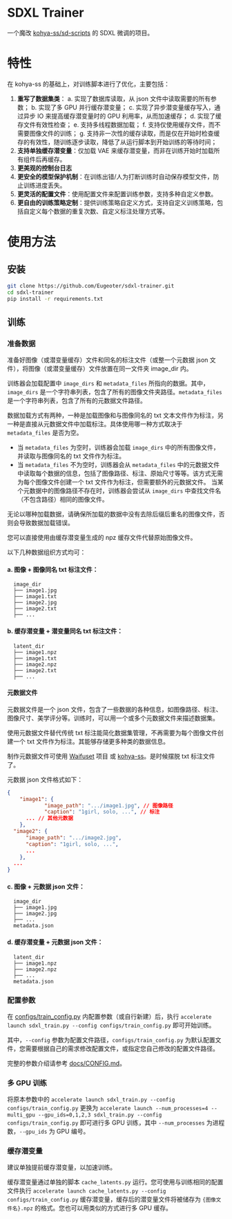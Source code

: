 # SDXL Trainer

一个魔改 [kohya-ss/sd-scripts](https://github.com/kohya-ss/sd-scripts) 的 SDXL 微调的项目。

# 特性

在 kohya-ss 的基础上，对训练脚本进行了优化，主要包括：

1. **重写了数据集类**：
   a. 实现了数据库读取，从 json 文件中读取需要的所有参数；
   b. 实现了多 GPU 并行缓存潜变量；
   c. 实现了异步潜变量缓存写入，通过异步 IO 来提高缓存潜变量时的 GPU 利用率，从而加速缓存；
   d. 实现了缓存文件有效性检查；
   e. 支持多线程数据加载；
   f. 支持仅使用缓存文件，而不需要图像文件的训练；
   g. 支持非一次性的缓存读取，而是仅在开始时检查缓存的有效性，随训练逐步读取，降低了从运行脚本到开始训练的等待时间；
2. **支持单独缓存潜变量**：仅加载 VAE 来缓存潜变量，而非在训练开始时加载所有组件后再缓存。
3. **更美观的控制台日志**
4. **更安全的模型保护机制**：在训练出错/人为打断训练时自动保存模型文件，防止训练进度丢失。
5. **更灵活的配置文件**：使用配置文件来配置训练参数，支持多种自定义参数。
6. **更自由的训练策略定制**：提供训练策略自定义方式，支持自定义训练策略，包括自定义每个数据的重复次数、自定义标注处理方式等。

# 使用方法

## 安装

```bash
git clone https://github.com/Eugeoter/sdxl-trainer.git
cd sdxl-trainer
pip install -r requirements.txt
```

## 训练

### 准备数据

准备好图像（或潜变量缓存）文件和同名的标注文件（或整一个元数据 json 文件），将图像（或潜变量缓存）文件放置在同一文件夹 image_dir 内。

训练器会加载配置中 `image_dirs` 和 `metadata_files` 所指向的数据。其中，`image_dirs` 是一个字符串列表，包含了所有的图像文件夹路径。`metadata_files` 是一个字符串列表，包含了所有的元数据文件路径。

数据加载方式有两种，一种是加载图像和与图像同名的 txt 文本文件作为标注，另一种是直接从元数据文件中加载标注。具体使用哪一种方式取决于 `metadata_files` 是否为空。

- 当 `metadata_files` 为空时，训练器会加载 `image_dirs` 中的所有图像文件，并读取与图像同名的 txt 文件作为标注。
- 当 `metadata_files` 不为空时，训练器会从 `metadata_files` 中的元数据文件中读取每个数据的信息，包括了图像路径、标注、原始尺寸等等。该方式无需为每个图像文件创建一个 txt 文件作为标注，但需要额外的元数据文件。
  当某个元数据中的图像路径不存在时，训练器会尝试从 `image_dirs` 中查找文件名（不包含路径）相同的图像文件。

无论以哪种加载数据，请确保所加载的数据中没有去除后缀后重名的图像文件，否则会导致数据加载错误。

您可以直接使用由缓存潜变量生成的 npz 缓存文件代替原始图像文件。

以下几种数据组织方式均可：

#### a. 图像 + 图像同名 txt 标注文件：

```
  image_dir
  ├── image1.jpg
  ├── image1.txt
  ├── image2.jpg
  ├── image2.txt
  ├── ...
```

#### b. 缓存潜变量 + 潜变量同名 txt 标注文件：

```
  latent_dir
  ├── image1.npz
  ├── image1.txt
  ├── image2.npz
  ├── image2.txt
  ├── ...
```

#### 元数据文件

元数据文件是一个 json 文件，包含了一些数据的各种信息，如图像路径、标注、图像尺寸、美学评分等。训练时，可以用一个或多个元数据文件来描述数据集。

使用元数据文件替代传统 txt 标注能简化数据集管理，不再需要为每个图像文件创建一个 txt 文件作为标注。其能够存储更多种类的数据信息。

制作元数据文件可使用 [Waifuset](https://github.com/Eugeoter/waifuset) 项目 或 [kohya-ss](https://github.com/kohya-ss/sd-scripts)。是时候摆脱 txt 标注文件了。

元数据 json 文件格式如下：

```json
{
	"image1": {
			"image_path": ".../image1.jpg", // 图像路径
			"caption": "1girl, solo, ...", // 标注
      ... // 其他元数据
    },
  "image2": {
      "image_path": ".../image2.jpg",
      "caption": "1girl, solo, ...",
      ...
    },
  ...
}
```

#### c. 图像 + 元数据 json 文件：

```
  image_dir
  ├── image1.jpg
  ├── image2.jpg
  ├── ...
  metadata.json
```

#### d. 缓存潜变量 + 元数据 json 文件：

```
  latent_dir
  ├── image1.npz
  ├── image2.npz
  ├── ...
  metadata.json
```

### 配置参数

在 [configs/train_config.py](configs/train_config.py) 内配置参数（或自行新建）后，执行 `accelerate launch sdxl_train.py --config configs/train_config.py` 即可开始训练。

其中，`--config` 参数为配置文件路径，`configs/train_config.py` 为默认配置文件，您需要根据自己的需求修改配置文件，或指定您自己修改的配置文件路径。

完整的参数介绍请参考 [docs/CONFIG.md](docs/CONFIG.md)。

### 多 GPU 训练

将原本参数中的 `accelerate launch sdxl_train.py --config configs/train_config.py` 更换为 `accelerate launch --num_processes=4 --multi_gpu --gpu_ids=0,1,2,3 sdxl_train.py --config configs/train_config.py` 即可进行多 GPU 训练，其中 `--num_processes` 为进程数，`--gpu_ids` 为 GPU 编号。

### 缓存潜变量

建议单独提前缓存潜变量，以加速训练。

缓存潜变量通过单独的脚本 `cache_latents.py` 运行。您可使用与训练相同的配置文件执行 `accelerate launch cache_latents.py --config configs/train_config.py` 缓存潜变量，缓存后的潜变量文件将被储存为 `{图像文件名}.npz` 的格式。您也可以用类似的方式进行多 GPU 缓存。
